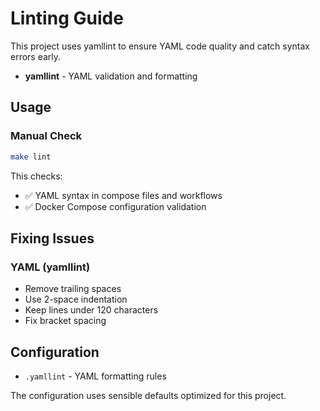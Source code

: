 # Linting Guide

This project uses yamllint to ensure YAML code quality and catch syntax errors early.

- **yamllint** - YAML validation and formatting

## Usage

### Manual Check

```bash
make lint
```

This checks:

- ✅ YAML syntax in compose files and workflows
- ✅ Docker Compose configuration validation

## Fixing Issues

### YAML (yamllint)

- Remove trailing spaces
- Use 2-space indentation
- Keep lines under 120 characters
- Fix bracket spacing

## Configuration

- `.yamllint` - YAML formatting rules

The configuration uses sensible defaults optimized for this project.
